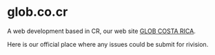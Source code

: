 # glob.co.cr
A web development based in CR, our web site [GLOB COSTA RICA](https://glob.co.cr).

Here is our official place where any issues could be submit for rivision.
